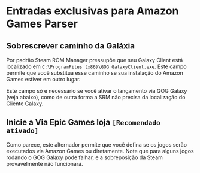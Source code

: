 # Entradas exclusivas para Amazon Games Parser

## Sobrescrever caminho da Galáxia
Por padrão Steam ROM Manager pressupõe que seu Galaxy Client está localizado em `C:\ProgramFiles (x86)\GOG GalaxyClient.exe`. Este campo permite que você substitua esse caminho se sua instalação do Amazon Games estiver em outro lugar.

Este campo só é necessário se você ativar o lançamento via GOG Galaxy (veja abaixo), como de outra forma a SRM não precisa da localização do Cliente Galaxy.

## Inicie a Via Epic Games loja `[Recomendado ativado]`

Como parece, este alternador permite que você defina se os jogos serão executados via Amazon Games ou diretamente. Note que para alguns jogos rodando o GOG Galaxy pode falhar, e a sobreposição da Steam provavelmente não funcionará.
